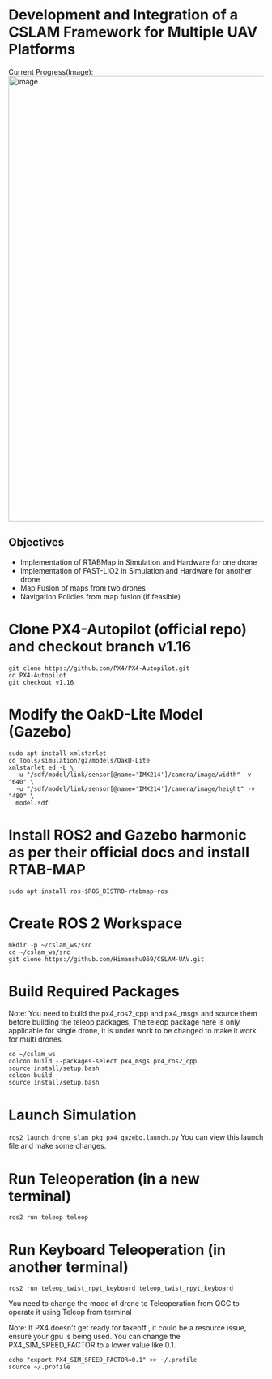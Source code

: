 # Development and Integration of a CSLAM Framework for Multiple UAV Platforms

Current Progress(Image):
<img width="1600" height="878" alt="image" src="https://github.com/user-attachments/assets/deb67b75-063e-4999-afe2-a9c78b208136" />



## Objectives
- Implementation of RTABMap in Simulation and Hardware for one drone
- Implementation of FAST-LIO2 in Simulation and Hardware for another drone
- Map Fusion of maps from two drones
- Navigation Policies from map fusion (if feasible)

#  Clone PX4-Autopilot (official repo) and checkout branch v1.16
```
git clone https://github.com/PX4/PX4-Autopilot.git
cd PX4-Autopilot
git checkout v1.16

```

# Modify the OakD-Lite Model (Gazebo)
```
sudo apt install xmlstarlet
cd Tools/simulation/gz/models/OakD-Lite
xmlstarlet ed -L \
  -u "/sdf/model/link/sensor[@name='IMX214']/camera/image/width" -v "640" \
  -u "/sdf/model/link/sensor[@name='IMX214']/camera/image/height" -v "480" \
  model.sdf
```

# Install ROS2 and Gazebo harmonic as per their official docs and install RTAB-MAP

```sudo apt install ros-$ROS_DISTRO-rtabmap-ros```

# Create ROS 2 Workspace
```
mkdir -p ~/cslam_ws/src
cd ~/cslam_ws/src
git clone https://github.com/Himanshu069/CSLAM-UAV.git
```
# Build Required Packages
Note: You need to build the px4_ros2_cpp and px4_msgs and source them before building the teleop packages,
      The teleop package here is only applicable for single drone, it is under work to be changed to make it work for multi drones.
```
cd ~/cslam_ws
colcon build --packages-select px4_msgs px4_ros2_cpp
source install/setup.bash
colcon build
source install/setup.bash
```

# Launch Simulation
```ros2 launch drone_slam_pkg px4_gazebo.launch.py```
You can view this launch file and make some changes.
#  Run Teleoperation (in a new terminal)
```ros2 run teleop teleop```

# Run Keyboard Teleoperation (in another terminal)
```
ros2 run teleop_twist_rpyt_keyboard teleop_twist_rpyt_keyboard
```
You need to change the mode of drone to Teleoperation from QGC to operate it using Teleop from terminal

Note: If PX4 doesn't get ready for takeoff , it could be a resource issue, ensure your gpu is being used. You can change the PX4_SIM_SPEED_FACTOR to a lower value like 0.1.
```
echo "export PX4_SIM_SPEED_FACTOR=0.1" >> ~/.profile
source ~/.profile
```
